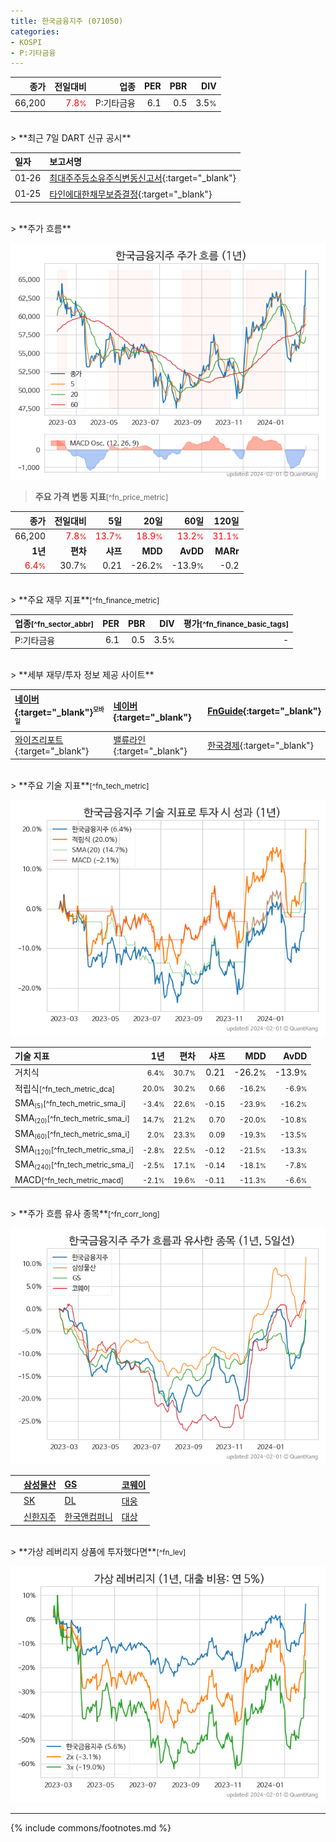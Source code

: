 ```yaml
---
title: 한국금융지주 (071050)
categories:
- KOSPI
- P:기타금융
---
```

| **종가** | **전일대비** | **업종** | **PER** | **PBR** | **DIV** |
| -------: | -----------: | -------: | ------: | ------: | ------: |
| 66,200 | <span style="color: red">7.8<small>%</small></span> | P:기타금융 | 6.1 | 0.5 | 3.5<small>%</small> |

<!-- more -->

<br>
> **최근 7일 DART 신규 공시**<a id="dart"></a>


| **일자** | **보고서명** |
| :--------- | :----------- |
| 01&#x2011;26 | [최대주주등소유주식변동신고서](https://dart.fss.or.kr/dsaf001/main.do?rcpNo=20240126800893){:target="_blank"} |
| 01&#x2011;25 | [타인에대한채무보증결정](https://dart.fss.or.kr/dsaf001/main.do?rcpNo=20240125800532){:target="_blank"} |

<br>
> **주가 흐름**<a id="price"></a>

![071050](/stock/images/071050.png)

> **주요 가격 변동 지표**<small>[^fn_price_metric]</small>

| **종가** | **전일대비** | **5일** | **20일** | **60일** | **120일** |
| -------: | -----------: | ------: | -------: | -------: | --------: |
| 66,200 | <span style="color: red">7.8<small>%</small></span> | <span style="color: red">13.7<small>%</small></span> | <span style="color: red">18.9<small>%</small></span> | <span style="color: red">13.2<small>%</small></span> | <span style="color: red">31.1<small>%</small></span> |
| **1년** | **편차** | **샤프** | **MDD** | **AvDD** | **MARr** |
| <span style="color: red">6.4<small>%</small></span> | 30.7<small>%</small> | 0.21 | -26.2<small>%</small> | -13.9<small>%</small> | -0.2 |

<br>
> **주요 재무 지표**<small>[^fn_finance_metric]</small>

| **업종**<small>[^fn_sector_abbr]</small> | **PER** | **PBR** | **DIV** | **평가**<small>[^fn_finance_basic_tags]</small> |
| :--------------------------------------- | ------: | ------: | ------: | ----------------------------------------------: |
| P:기타금융 | 6.1 | 0.5 | 3.5<small>%</small> | - |

<br>
> **세부 재무/투자 정보 제공 사이트**

| [네이버](https://m.stock.naver.com/domestic/stock/071050/finance/summary){:target="_blank"}<sup><small>모바일</small></sup> | [네이버](https://finance.naver.com/item/coinfo.naver?code=071050){:target="_blank"} | [FnGuide](https://comp.fnguide.com/SVO2/ASP/SVD_Invest.asp?gicode=A071050&MenuYn=Y){:target="_blank"} |
| :----- | :--- | :--- |
| [와이즈리포트](https://comp.wisereport.co.kr/company/c1040001.aspx?cmp_cd=071050){:target="_blank"} | [밸류라인](https://www.valueline.co.kr/finance/summary/071050){:target="_blank"} | [한국경제](https://markets.hankyung.com/stock/071050/financial-summary){:target="_blank"} |

<br>
> **주요 기술 지표**<small>[^fn_tech_metric]</small>


![071050](/stock/images/071050_tech.png)

| **기술 지표** | **1년** | **편차** | **샤프** | **MDD** | **AvDD** |
| :------------ | ------: | -----------: | -------: | ------: | -------: |
| 거치식 | <small>6.4<small>%</small></small> | <small>30.7<small>%</small></small> | </small>0.21</small> | </small>-26.2<small>%</small></small> | </small>-13.9<small>%</small></small> |
| 적립식<small>[^fn_tech_metric_dca]</small> | <small>20.0<small>%</small></small> | <small>30.2<small>%</small></small> | <small>0.66</small> | <small>-16.2<small>%</small></small> | <small>-6.9<small>%</small></small> |
| SMA<small><sub>(5)</sub></small><small>[^fn_tech_metric_sma_i]</small> | <small>-3.4<small>%</small></small> | <small>22.6<small>%</small></small> | <small>-0.15</small> | <small>-23.9<small>%</small></small> | <small>-16.2<small>%</small></small> |
| SMA<small><sub>(20)</sub></small><small>[^fn_tech_metric_sma_i]</small> | <small>14.7<small>%</small></small> | <small>21.2<small>%</small></small> | <small>0.70</small> | <small>-20.0<small>%</small></small> | <small>-10.8<small>%</small></small> |
| SMA<small><sub>(60)</sub></small><small>[^fn_tech_metric_sma_i]</small> | <small>2.0<small>%</small></small> | <small>23.3<small>%</small></small> | <small>0.09</small> | <small>-19.3<small>%</small></small> | <small>-13.5<small>%</small></small> |
| SMA<small><sub>(120)</sub></small><small>[^fn_tech_metric_sma_i]</small> | <small>-2.8<small>%</small></small> | <small>22.5<small>%</small></small> | <small>-0.12</small> | <small>-21.5<small>%</small></small> | <small>-13.3<small>%</small></small> |
| SMA<small><sub>(240)</sub></small><small>[^fn_tech_metric_sma_i]</small> | <small>-2.5<small>%</small></small> | <small>17.1<small>%</small></small> | <small>-0.14</small> | <small>-18.1<small>%</small></small> | <small>-7.8<small>%</small></small> |
| MACD<small>[^fn_tech_metric_macd]</small> | <small>-2.1<small>%</small></small> | <small>19.6<small>%</small></small> | <small>-0.11</small> | <small>-11.3<small>%</small></small> | <small>-6.6<small>%</small></small> |

<br>
> **주가 흐름 유사 종목**<a id="corr"></a><small>[^fn_corr_long]</small>

![071050](/stock/images/071050_corr.png)

|    | [삼성물산](/028260/) | [GS](/078930/) | [코웨이](/021240/) |
| :- | :------------------------------------- | :------------------------------------- | :--------------------------------------|
|    | [SK](/034730/) | [DL](/000210/) | [대웅](/003090/) |
|    | [신한지주](/055550/) | [한국앤컴퍼니](/000240/) | [대상](/001680/) |

<br>
> **가상 레버리지 상품에 투자했다면**<a id="2x"></a><small>[^fn_lev]</small>

![071050](/stock/images/071050_2x.png)

---
{% include commons/footnotes.md %}